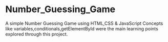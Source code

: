 # Number_Guessing_Game
A simple Number Guessing Game using HTML,CSS & JavaScript
Concepts like variables,conditionals,getElementById were the main learning points explored through this project.
